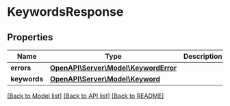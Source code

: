 # KeywordsResponse

## Properties
Name | Type | Description | Notes
------------ | ------------- | ------------- | -------------
**errors** | [**OpenAPI\Server\Model\KeywordError**](KeywordError.md) |  | [optional] 
**keywords** | [**OpenAPI\Server\Model\Keyword**](Keyword.md) |  | [optional] 

[[Back to Model list]](../README.md#documentation-for-models) [[Back to API list]](../README.md#documentation-for-api-endpoints) [[Back to README]](../README.md)


